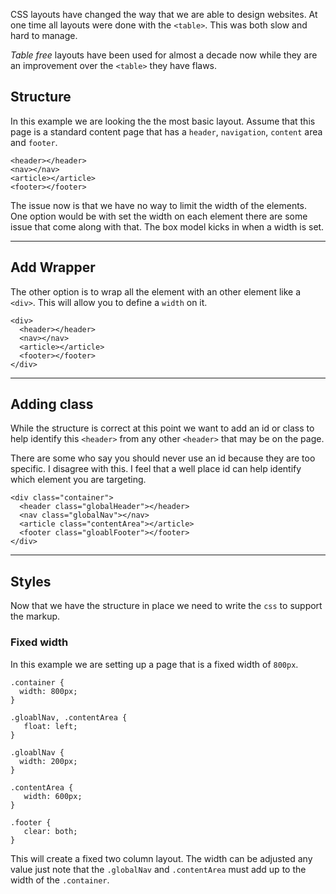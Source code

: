 CSS layouts have changed the way that we are able to design websites. At one time all layouts were done with the `<table>`. This was both slow and hard to manage.

*Table free* layouts have been used for almost a decade now while they are an improvement over the `<table>` they have flaws.

## Structure

In this example we are looking the the most basic layout. Assume that this page is a standard content page that has a `header`, `navigation`, `content` area and `footer`.

    <header></header>
    <nav></nav>
    <article></article>
    <footer></footer>

The issue now is that we have no way to limit the width of the elements. One option would be with set the width on each element there are some issue that come along with that. The box model kicks in when a width is set.

---

## Add Wrapper

The other option is to wrap all the element with an other element like a `<div>`. This will allow you to define a `width` on it.

    <div>
      <header></header>
      <nav></nav>
      <article></article>
      <footer></footer>
    </div>

---

## Adding class

While the structure is correct at this point we want to add an id or class to help identify this `<header>` from any other `<header>` that may be on the page.

There are some who say you should never use an id because they are too specific. I disagree with this. I feel that a well place id can help identify which element you are targeting.

    <div class="container">
      <header class="globalHeader"></header>
      <nav class="globalNav"></nav>
      <article class="contentArea"></article>
      <footer class="gloablFooter"></footer>
    </div>

---

## Styles

Now that we have the structure in place we need to write the `css` to support the markup.

### Fixed width

In this example we are setting up a page that is a fixed width of `800px`.

    .container {
      width: 800px;
    }

    .gloablNav, .contentArea {
       float: left;
    }

    .gloablNav {
      width: 200px;
    }

    .contentArea {
       width: 600px;
    }

    .footer {
       clear: both;
    }

This will create a fixed two column layout. The width can be adjusted any value just note that the `.globalNav` and `.contentArea` must add up to the width of the `.container`.
